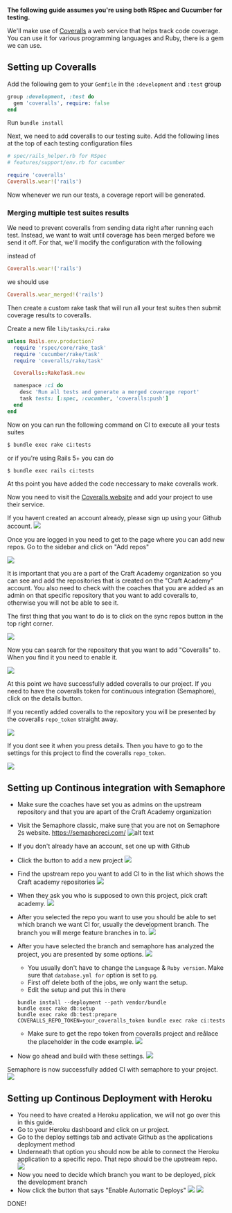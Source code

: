 **The following guide assumes you're using both RSpec and Cucumber for testing.**

We'll make use of [Coveralls](https://coveralls.io/) a web service that helps track code coverage.
You can use it for various programming languages and Ruby, there is a gem we can use.

## Setting up Coveralls

Add the following gem to your `Gemfile` in the `:development` and `:test` group

```ruby
group :development, :test do
  gem 'coveralls', require: false
end
```

Run `bundle install`

Next, we need to add coveralls to our testing suite. Add the following lines at the top of each testing
configuration files

```ruby
# spec/rails_helper.rb for RSpec
# features/support/env.rb for cucumber

require 'coveralls'
Coveralls.wear!('rails')
```

Now whenever we run our tests, a coverage report will be generated.

### Merging multiple test suites results

We need to prevent coveralls from sending data right after running each test.
Instead, we want to wait until coverage has been merged before we send it off.
For that, we'll modify the configuration with the following

instead of
```ruby
Coveralls.wear!('rails')
```

we should use
```ruby
Coveralls.wear_merged!('rails')
```

Then create a custom rake task that will run all your test suites then submit coverage results to coveralls.

Create a new file `lib/tasks/ci.rake`

```ruby
unless Rails.env.production?
  require 'rspec/core/rake_task'
  require 'cucumber/rake/task'
  require 'coveralls/rake/task'

  Coveralls::RakeTask.new

  namespace :ci do
    desc 'Run all tests and generate a merged coverage report'
    task tests: [:spec, :cucumber, 'coveralls:push']
  end
end
```

Now on you can run the following command on CI to execute all your tests suites

```bash
$ bundle exec rake ci:tests
```

or if you're using Rails 5+ you can do

```bash
$ bundle exec rails ci:tests
```

At ths point you have added the code neccessary to make coveralls work.

Now you need to visit the [Coveralls website](https://coveralls.io/) and add your project to use their service. 

If you havent created an account already, please sign up using your Github account.
![](https://raw.githubusercontent.com/CraftAcademyLabs/ca_course/c9bc41ab6e545fa807f956880f63ddd9a300c336/guides/coveralls-ci-cd/14_coveralls-sign-up.png)

Once you are logged in you need to get to the page where you can add new repos. Go to the sidebar and click on "Add repos"

![](https://raw.githubusercontent.com/CraftAcademyLabs/ca_course/c9bc41ab6e545fa807f956880f63ddd9a300c336/guides/coveralls-ci-cd/15_coveralls-add%20repos.jpg)

It is important that you are a part of the Craft Academy organization so you can see and add the repositories that is created on the "Craft Academy" account. You also need to check with the coaches that you are added as an admin on that specific repository that you want to add coveralls to, otherwise you will not be able to see it. 

The first thing that you want to do is to click on the sync repos button in the top right corner. 

![](https://raw.githubusercontent.com/CraftAcademyLabs/ca_course/c9bc41ab6e545fa807f956880f63ddd9a300c336/guides/coveralls-ci-cd/16_coveralls-sync-repo.png)

Now you can search for the repository that you want to add "Coveralls" to. When you find it you need to enable it.

![](https://raw.githubusercontent.com/CraftAcademyLabs/ca_course/c9bc41ab6e545fa807f956880f63ddd9a300c336/guides/coveralls-ci-cd/17_coveralls-enabled.png)

At this point we have successfully added coveralls to our project. If you need to have the coveralls token for continuous integration (Semaphore), click on the details button.

If you recently added coveralls to the repository you will be presented by the coveralls `repo_token` straight away. 

![](https://raw.githubusercontent.com/CraftAcademyLabs/ca_course/c9bc41ab6e545fa807f956880f63ddd9a300c336/guides/coveralls-ci-cd/18_coveralls-repo-token.png)

If you dont see it when you press details. Then you have to go to the settings for this project to find the coveralls `repo_token`.

![](https://raw.githubusercontent.com/CraftAcademyLabs/ca_course/c9bc41ab6e545fa807f956880f63ddd9a300c336/guides/coveralls-ci-cd/19_coveralls-setting-repo-token.png)

## Setting up Continous integration with Semaphore


* Make sure the coaches have set you as admins on the upstream repository and that you are apart of the Craft Academy organization

* Visit the Semaphore classic, make sure that you are not on Semaphore 2s website. https://semaphoreci.com/
![alt text](https://raw.githubusercontent.com/CraftAcademyLabs/ca_course/master/guides/coveralls-ci-cd/01_semaphore-pick-classic.png "Logo Title Text 1")

 * If you don't already have an account, set one up with Github
* Click the button to add a new project
![](https://raw.githubusercontent.com/CraftAcademyLabs/ca_course/master/guides/coveralls-ci-cd/02_semaphore-add-project.png)
* Find the upstream repo you want to add CI to in the list which shows the Craft academy repositories
![](https://raw.githubusercontent.com/CraftAcademyLabs/ca_course/master/guides/coveralls-ci-cd/03_semaphore-select-repo.png)
* When they ask you who is supposed to own this project, pick craft academy.
![](https://raw.githubusercontent.com/CraftAcademyLabs/ca_course/master/guides/coveralls-ci-cd/05_select-owner.png)
* After you selected the repo you want to use you should be able to set which branch we want CI for, usually the development branch. The branch you will merge feature branches in to.
![](https://raw.githubusercontent.com/CraftAcademyLabs/ca_course/master/guides/coveralls-ci-cd/04_semaphore-select-branch.png)
* After you have selected the branch and semaphore has analyzed the project, you are presented by some options.
![](https://raw.githubusercontent.com/CraftAcademyLabs/ca_course/master/guides/coveralls-ci-cd/06_semaphore_analyzing-repo.png)
  * You usually don't have to change the `Language` & `Ruby version`. Make sure that `database.yml for` option is set to `pg`.
  * First off delete both of the jobs, we only want the setup.
  * Edit the setup and put this in there
  ```
  bundle install --deployment --path vendor/bundle
  bundle exec rake db:setup
  bundle exec rake db:test:prepare
  COVERALLS_REPO_TOKEN=your_coveralls_token bundle exec rake ci:tests
  ```
  * Make sure to get the repo token from coveralls project and reålace the placeholder in the code example.
  ![](https://raw.githubusercontent.com/CraftAcademyLabs/ca_course/master/guides/coveralls-ci-cd/07_semaphore-project-settings.png)
* Now go ahead and build with these settings.
![](https://raw.githubusercontent.com/CraftAcademyLabs/ca_course/master/guides/coveralls-ci-cd/08_semaphore-build-with-settings.png)
  
Semaphore is now successfully added CI with semaphore to your project.
![](https://raw.githubusercontent.com/CraftAcademyLabs/ca_course/master/guides/coveralls-ci-cd/09_semaphore-complete.png)

## Setting up Continous Deployment with Heroku

* You need to have created a Heroku application, we will not go over this in this guide.
* Go to your Heroku dashboard and click on ur project. 
* Go to the deploy settings tab and activate Github as the applications deployment method
* Underneath that option you should now be able to connect the Heroku application to a specific repo. That repo should be the upstream repo. 
![](https://raw.githubusercontent.com/CraftAcademyLabs/ca_course/master/guides/coveralls-ci-cd/11_heroku-deployment-method.png)
* Now you need to decide which branch you want to be deployed, pick the development branch
* Now click the button that says "Enable Automatic Deploys"
![](https://raw.githubusercontent.com/CraftAcademyLabs/ca_course/cab620cfb4def367334fa2f95b9e4e8ba25c49e1/guides/coveralls-ci-cd/12_heroku-automatic-deploys.png)
![](https://raw.githubusercontent.com/CraftAcademyLabs/ca_course/cab620cfb4def367334fa2f95b9e4e8ba25c49e1/guides/coveralls-ci-cd/13_heroku-auto-deploy-enabled.png)

DONE!